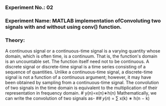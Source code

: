 ### Experiment No.: 02
### Experiment Name: MATLAB implementation ofConvoluting two signals with and without using conv() function.
### Theory:
A continuous signal or a continuous-time signal is a varying quantity whose domain, which is often 
time, is a continuum. That is, the function's domain is an uncountable set. The function itself need
not to be continuous.
A discrete signal or discrete-time signal is a time series consisting of a sequence of quantities.
Unlike a continuous-time signal, a discrete-time signal is not a function of a continuous argument;
however, it may have been obtained by sampling from a continuous-time signal.
The convolution of two signals in the time domain is equivalent to the multiplication of their
representation in frequency domain.
                                 # y(n)=x(n)∗h(n)
Mathematically, we can write the convolution of two signals as-
                            ## 𝑦(𝑛) = ∑ x(k) ∗ h(n − k)
